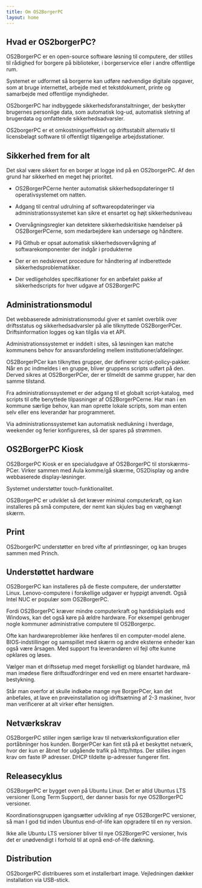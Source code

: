 ```yaml
---
title: Om OS2BorgerPC
layout: home
---
```


## Hvad er OS2borgerPC?

OS2BorgerPC er en open-source software løsning til computere, der stilles til rådighed for borgere på biblioteker, i borgerservice eller i andre offentlige rum.

Systemet er udformet så borgerne kan udføre nødvendige digitale opgaver, som at bruge internettet, arbejde med et tekstdokument, printe og samarbejde med offentlige myndigheder. 

OS2borgerPC har indbyggede sikkerhedsforanstaltninger, der beskytter brugernes personlige data, som automatisk log-ud, automatisk sletning af brugerdata og omfattende sikkerhedsadvarsler.

OS2borgerPC er et omkostningseffektivt og driftsstabilt alternativ til licensbelagt software til offentligt tilgængelige arbejdsstationer. 



## Sikkerhed frem for alt

Det skal være sikkert for en borger at logge ind på en OS2borgerPC. Af den grund har sikkerhed en meget høj prioritet.

- OS2BorgerPCerne henter automatisk sikkerhedsopdateringer til operativsystemet om natten.

- Adgang til central udrulning af softwareopdateringer via administrationssystemet kan sikre et ensartet og højt sikkerhedsniveau

- Overvågningsregler kan detektere sikkerhedskritiske hændelser på OS2BorgerPCerne, som medarbejdere kan undersøge og håndtere.

- På Github er opsat automatisk sikkerhedsovervågning af softwarekomponenter der indgår i produkterne

- Der er en nedskrevet procedure for håndtering af indberettede sikkerhedsproblematikker.

- Der vedligeholdes specifikationer for en anbefalet pakke af sikkerhedscripts for hver udgave af OS2BorgerPC


## Administrationsmodul

Det webbaserede administrationsmodul giver et samlet overblik over driftsstatus og sikkerhedsadvarsler på alle tilknyttede OS2BorgerPCer. Driftsinformation logges og kan tilgås via et API.

Administrationssystemet er inddelt i sites, så løsningen kan matche kommunens behov for ansvarsfordeling mellem institutioner/afdelinger.

OS2BorgerPCer kan tilknyttes grupper, der definerer script-policy-pakker. Når en pc indmeldes i en gruppe, bliver gruppens scripts udført på den. Derved sikres at OS2BorgerPCer, der er tilmeldt de samme grupper, har den samme tilstand.

Fra administrationssystemet er der adgang til et globalt script-katalog, med scripts til ofte benyttede tilpasninger af OS2BorgerPCerne. Har man i en kommune særlige behov, kan man oprette lokale scripts, som man enten selv eller ens leverandør har programmeret.

Via administrationssystemet kan automatisk nedlukning i hverdage, weekender og ferier konfigureres, så der spares på strømmen.



## OS2BorgerPC Kiosk

OS2BorgerPC Kiosk er en specialudgave af OS2BorgerPC til storskærms-PCer. Virker sammen med Aula komme/gå skærme, OS2Display og andre webbaserede display-løsninger.

Systemet understøtter touch-funktionalitet.

OS2BorgerPC er udviklet så det kræver minimal computerkraft, og kan installeres på små computere, der nemt kan skjules bag en væghængt skærm.

 

## Print

OS2borgerPC understøtter en bred vifte af printløsninger, og kan bruges sammen med Princh.



## Understøttet hardware

OS2BorgerPC kan installeres på de fleste computere, der understøtter Linux. Lenovo-computere i forskellige udgaver er hyppigt anvendt. Også Intel NUC er populær som OS2BorgerPC.

Fordi OS2BorgerPC kræver mindre computerkraft og harddiskplads end Windows, kan det også køre på ældre hardware. For eksempel genbruger nogle kommuner administrative computere til OS2Borgerpc.

Ofte kan hardwareproblemer ikke henføres til en computer-model alene.  BIOS-indstillinger og samspillet med skærm og andre eksterne enheder kan også være årsagen. Med support fra leverandøren vil fejl ofte kunne opklares og løses.

Vælger man et driftssetup med meget forskelligt og blandet hardware, må man imødese flere driftsudfordringer end ved en mere ensartet hardware-bestykning.

Står man overfor at skulle indkøbe mange nye BorgerPCer, kan det anbefales, at lave en prøveinstallation og idriftsætning af 2-3 maskiner, hvor man verificerer at alt virker efter hensigten.

 

## Netværkskrav

OS2BorgerPC stiller ingen særlige krav til netværkskonfiguration eller portåbninger hos kunden. BorgerPCer kan fint stå på et beskyttet netværk, hvor der kun er åbnet for udgående trafik på http/https. Der stilles ingen krav om faste IP adresser. DHCP tildelte ip-adresser fungerer fint.



## Releasecyklus

OS2BorgerPC er bygget oven på Ubuntu Linux. Det er altid Ubuntus LTS versioner (Long Term Support),  der danner basis for nye OS2BorgerPC versioner.

Koordinationsgruppen igangsætter udvikling af nye OS2BorgerPC versioner, så man I god tid inden Ubuntus end-of-life kan opgradere til en ny version.

Ikke alle Ubuntu LTS versioner bliver til nye OS2BorgerPC versioner, hvis det er unødvendigt i forhold til at opnå end-of-life dækning.



## Distribution

OS2borgerPC distribueres som et installerbart image. Vejledningen dækker installation via USB-stick.
